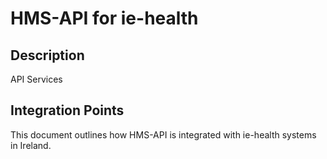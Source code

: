 # HMS-API for ie-health

## Description

API Services

## Integration Points

This document outlines how HMS-API is integrated with ie-health systems in Ireland.
